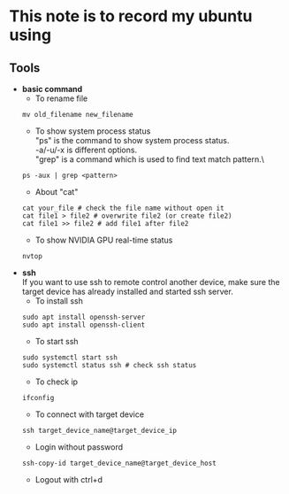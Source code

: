# This note is to record my ubuntu using

## Tools
* **basic command**
    * To rename file
    ```shell
    mv old_filename new_filename
    ```
    * To show system process status\
    "ps" is the command to show system process status.\
    -a/-u/-x is different options.\
    "grep" is a command which is used to find text match pattern.\
    ```shell
    ps -aux | grep <pattern>
    ```
    * About "cat"
    ```shell
    cat your_file # check the file name without open it
    cat file1 > file2 # overwrite file2 (or create file2)
    cat file1 >> file2 # add file1 after file2
    ```
    * To show NVIDIA GPU real-time status
    ```shell
    nvtop
    ```
* **ssh**\
    If you want to use ssh to remote control another device, make sure the target device has already installed and started ssh server.
    * To install ssh
    ```shell
    sudo apt install openssh-server
    sudo apt install openssh-client
    ```
    * To start ssh
    ```shell
    sudo systemctl start ssh
    sudo systemctl status ssh # check ssh status
    ```
    * To check ip
    ```shell
    ifconfig
    ```
    * To connect with target device
    ```shell
    ssh target_device_name@target_device_ip
    ```
    * Login without password
    ```shell
    ssh-copy-id target_device_name@target_device_host
    ```
    * Logout with ctrl+d
